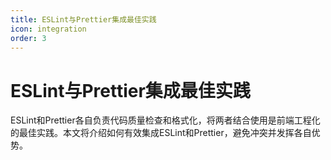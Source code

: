 ```yaml
---
title: ESLint与Prettier集成最佳实践
icon: integration
order: 3
---
```


# ESLint与Prettier集成最佳实践

ESLint和Prettier各自负责代码质量检查和格式化，将两者结合使用是前端工程化的最佳实践。本文将介绍如何有效集成ESLint和Prettier，避免冲突并发挥各自优势。
